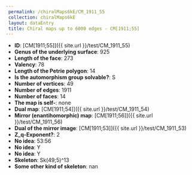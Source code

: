 ```yaml
--- 
 permalink: /chiralMaps6kE/CM_1911_55 
 collection: chiralMaps6kE
 layout: dataEntry
 title: Chiral maps up to 6000 edges - CM[1911;55]
---
```


- **ID**: [CM[1911;55]]({{ site.url }}/test/CM_1911_55)
- **Genus of the underlying surface**: 925
- **Length of the face**: 273
- **Valency**: 78
- **Length of the Petrie polygon**: 14
- **Is the automorphism group solvable?**: S
- **Number of vertices**: 49
- **Number of edges**: 1911
- **Number of faces**: 14
- **The map is self-**: none
- **Dual map**: [CM[1911;54]]({{ site.url }}/test/CM_1911_54)
- **Mirror (enantihomorphic) map**: [CM[1911;56]]({{ site.url }}/test/CM_1911_56)
- **Dual of the mirror image**: [CM[1911;53]]({{ site.url }}/test/CM_1911_53)
- **Z_q-Exponent?**: 2
- **No idea**:  53:56
- **No idea**: Y
- **No idea**: Y
- **Skeleton**: Sk(49;5)^13
- **Some other kind of skeleton**: nan
